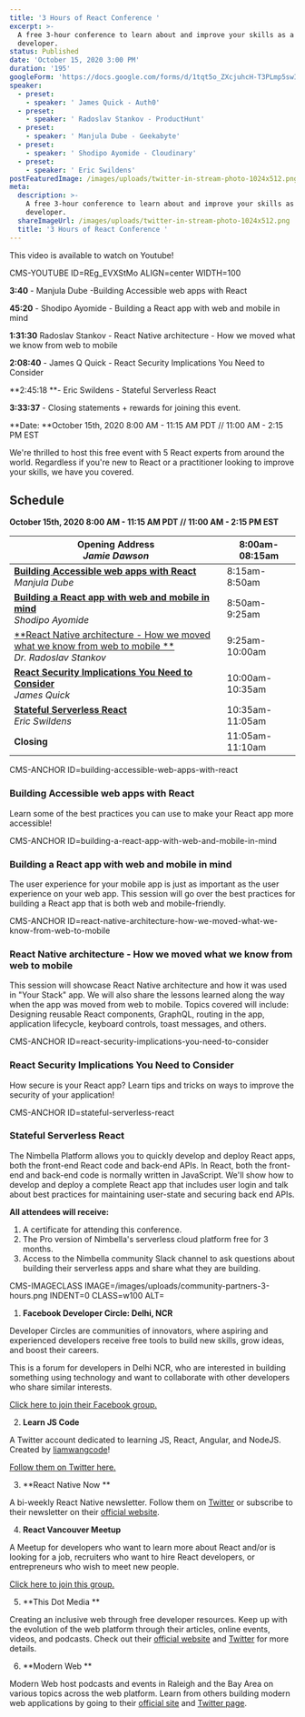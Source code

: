 ```yaml
---
title: '3 Hours of React Conference '
excerpt: >-
  A free 3-hour conference to learn about and improve your skills as a React
  developer. 
status: Published
date: 'October 15, 2020 3:00 PM'
duration: '195'
googleForm: 'https://docs.google.com/forms/d/1tqt5o_ZXcjuhcH-T3PLmp5swIIKEeNSEZqsJCQk_nwM'
speaker:
  - preset: 
    - speaker: ' James Quick - Auth0'
  - preset: 
    - speaker: ' Radoslav Stankov - ProductHunt'
  - preset: 
    - speaker: ' Manjula Dube - Geekabyte'
  - preset: 
    - speaker: ' Shodipo Ayomide - Cloudinary'
  - preset: 
    - speaker: ' Eric Swildens'
postFeaturedImage: /images/uploads/twitter-in-stream-photo-1024x512.png
meta:
  description: >-
    A free 3-hour conference to learn about and improve your skills as a React
    developer. 
  shareImageUrl: /images/uploads/twitter-in-stream-photo-1024x512.png
  title: '3 Hours of React Conference '
---
```

This video is available to watch on Youtube!

CMS-YOUTUBE ID=REg_EVXStMo ALIGN=center WIDTH=100



**3:40** - Manjula Dube -Building Accessible web apps with React

**45:20** - Shodipo Ayomide - Building a React app with web and mobile in mind

**1:31:30** Radoslav Stankov - React Native architecture - How we moved what we know from web to mobile

**2:08:40** - James Q Quick - React Security Implications You Need to Consider

**2:45:18 **- Eric Swildens - Stateful Serverless React

**3:33:37** - Closing statements + rewards for joining this event.



**Date: **October 15th, 2020 8:00 AM - 11:15 AM PDT  //  11:00 AM - 2:15 PM EST

We're thrilled to host this free event with 5 React experts from around the world. Regardless if you're new to React or a practitioner looking to improve your skills, we have you covered.

## Schedule

**October 15th, 2020 8:00 AM - 11:15 AM PDT // 11:00 AM - 2:15 PM EST**

| **Opening Address**<br>_Jamie Dawson_                                                                                                                                              | 8:00am-08:15am  |
| ---------------------------------------------------------------------------------------------------------------------------------------------------------------------------------- | --------------- |
| [**Building Accessible web apps with React**](#building-accessible-web-apps-with-react)<br>_Manjula Dube_                                                                          | 8:15am-8:50am   |
| [**Building a React app with web and mobile in mind**](#building-a-react-app-with-web-and-mobile-in-mind)<br>_Shodipo Ayomide_                                                     | 8:50am-9:25am   |
| [**React Native architecture - How we moved what we know from web to mobile **](#react-native-architecture-how-we-moved-what-we-know-from-web-to-mobile)<br>_Dr. Radoslav Stankov_ | 9:25am-10:00am  |
| [**React Security Implications You Need to Consider**](#react-security-implications-you-need-to-consider)<br>_James Quick_                                                         | 10:00am-10:35am |
| [**Stateful Serverless React**](#stateful-serverless-react)<br>_Eric Swildens_                                                                                                     | 10:35am-11:05am |
| **Closing**                                                                                                                                                                        | 11:05am-11:10am |

CMS-ANCHOR ID=building-accessible-web-apps-with-react

### Building Accessible web apps with React

Learn some of the best practices you can use to make your React app more accessible!

CMS-ANCHOR ID=building-a-react-app-with-web-and-mobile-in-mind

### Building a React app with web and mobile in mind

The user experience for your mobile app is just as important as the user experience
on your web app. This session will go over the best practices for building a React app that is both web and mobile-friendly. 

CMS-ANCHOR ID=react-native-architecture-how-we-moved-what-we-know-from-web-to-mobile

### React Native architecture - How we moved what we know from web to mobile

This session will showcase React Native architecture and how it was used in "Your Stack" app. We will also share the lessons learned along the way when the app was moved from web to mobile. Topics covered will include: Designing reusable React components, GraphQL, routing in the app, application lifecycle, keyboard controls, toast messages, and others.

CMS-ANCHOR ID=react-security-implications-you-need-to-consider

### React Security Implications You Need to Consider

How secure is your React app? Learn tips and tricks on ways to improve the security of your application! 

CMS-ANCHOR ID=stateful-serverless-react

### Stateful Serverless React

The Nimbella Platform allows you to quickly develop and deploy React apps, both the
front-end React code and back-end APIs. In React, both the front-end and back-end code
is normally written in JavaScript. We'll show how to develop and deploy a complete React
app that includes user login and talk about best practices for maintaining user-state and
securing back end APIs.

**All attendees will receive:**

1. A certificate for attending this conference.
2. The Pro version of Nimbella's serverless cloud platform free for 3 months.
3. Access to the Nimbella community Slack channel to ask questions about building their serverless apps and share what they are building.

CMS-IMAGECLASS IMAGE=/images/uploads/community-partners-3-hours.png INDENT=0 CLASS=w100 ALT=

1. **Facebook Developer Circle: Delhi, NCR**

Developer Circles are communities of innovators, where aspiring and experienced developers receive free tools to build new skills, grow ideas, and boost their careers.

This is a forum for developers in Delhi NCR, who are interested in building something using technology and want to collaborate with other developers who share similar interests.

[Click here to join their Facebook group.](https://www.facebook.com/groups/DevCDelhiNCR)

2. **Learn JS Code**

A Twitter account dedicated to learning JS, React, Angular, and NodeJS. Created by [liamwangcode](https://twitter.com/liamwangcode)!

[Follow them on Twitter here.](https://twitter.com/learnjscode)

3. **React Native Now **

A bi-weekly React Native newsletter. Follow them on [Twitter](https://twitter.com/reactnativenow) or subscribe to their newsletter on their [official website](https://reactnativenow.com/).

4. **React Vancouver Meetup**

A Meetup for developers who want to learn more about React and/or is looking for a job, recruiters who want to hire React developers, or entrepreneurs who wish to meet new people.

[Click here to join this group.](https://www.meetup.com/ReactJS-Vancouver-Meetup/)

5. **This Dot Media
   **

Creating an inclusive web through free developer resources. Keep up with the evolution of the web platform through their articles, online events, videos, and podcasts. Check out their [official website](https://www.thisdot.co/) and [Twitter](https://twitter.com/thisdotmedia) for more details.

6. **Modern Web
   **

Modern Web host podcasts and events in Raleigh and the Bay Area on various topics across the web platform. Learn from others building modern web applications by going to their [official site](https://www.thisdot.co/modern-web) and [Twitter page](https://twitter.com/moderndotweb).
